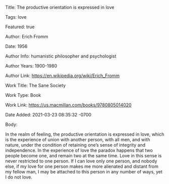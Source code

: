 Title:  The productive orientation is expressed in love

Tags:   love

Featured: true

Author: Erich Fromm

Date:   1956

Author Info: humanistic philosopher and psychologist

Author Years: 1900-1980

Author Link: https://en.wikipedia.org/wiki/Erich_Fromm

Work Title: The Sane Society

Work Type: Book

Work Link: https://us.macmillan.com/books/9780805014020

Date Added: 2021-03-23 08:35:32 -0700

Body: 

In the realm of feeling, the productive orientation is expressed in love, which is the experience of union with another person, with all men, and with nature, under the condition of retaining one’s sense of integrity and independence. In the experience of love the paradox happens that two people become one, and remain two at the same time. Love in this sense is never restricted to one person. If I can love only one person, and nobody else, if my love for one person makes me more alienated and distant from my fellow man, I may be attached to this person in any number of ways, yet I do not love.

